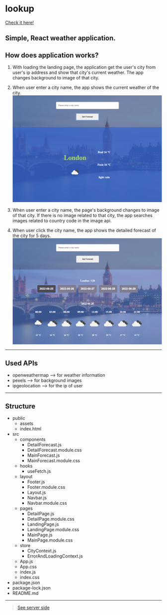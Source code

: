# lookup
[Check it here!](https://lookup-weather.netlify.app)

Simple, React weather application.
---

## How does application works?
1. With loading the landing page, the application get the user's city from user's ip address and show that city's current weather. The app changes background to image of that city.

2. When user enter a city name, the app shows the current weather of the city.
   <img src='./public/assets/main.png' />
   
3. When user enter a city name, the page's background changes to image of that city. If there is no image related to that city, the app searches images related to country code in the image api.


4. When user click the city name, the app shows the detailed forecast of the city for 5 days.
   <img src='./public/assets/detail.png' />
   
---


## Used APIs

- openweathermap  --> for weather information
- pexels          --> for background images
- ipgeolocation   --> for the ip of user


---


## Structure
- public
   - assets
   - index.html
- src
   - components
      - DetailForecast.js
      - DetailForecast.module.css
      - MainForecast.js
      - MainForecast.module.css
   - hooks
      - useFetch.js
   - layout
      - Footer.js
      - Footer.module.css
      - Layout.js
      - Navbar.js
      - Navbar.module.css
   - pages
      - DetailPage.js
      - DetailPage.module.css
      - LandingPage.js
      - LandingPage.module.css
      - MainPage.js
      - MainPage.module.css
   - store
      - CityContext.js
      - ErrorAndLoadingContext.js
   - App.js
   - App.css
   - index.js
   - index.css
- package.json
- package-lock.json
- README.md


---

> [See server side](https://github.com/slymny/lookup-server)
